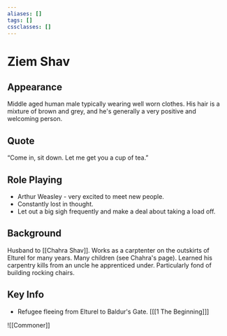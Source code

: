 ```yaml
---
aliases: []
tags: []
cssclasses: []
---
```

# Ziem Shav

## Appearance
Middle aged human male typically wearing well worn clothes. His hair is a mixture of brown and grey, and he's generally a very positive and welcoming person.

## Quote
“Come in, sit down. Let me get you a cup of tea.”

## Role Playing
- Arthur Weasley - very excited to meet new people.
- Constantly lost in thought.
- Let out a big sigh frequently and make a deal about taking a load off.

## Background
Husband to [[Chahra Shav]]. Works as a carptenter on the outskirts of Elturel for many years. Many children (see Chahra's page). Learned his carpentry kills from an uncle he apprenticed under. Particularly fond of building rocking chairs.

## Key Info
- Refugee fleeing from Elturel to Baldur's Gate. [[[1 The Beginning]]]

![[Commoner]]